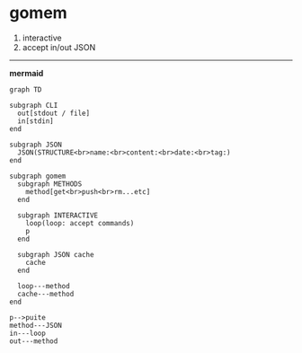 gomem
=====
1. interactive
2. accept in/out JSON

---
**mermaid**
```mermaid
graph TD

subgraph CLI
  out[stdout / file]
  in[stdin]
end

subgraph JSON
  JSON(STRUCTURE<br>name:<br>content:<br>date:<br>tag:)
end

subgraph gomem
  subgraph METHODS
    method[get<br>push<br>rm...etc]
  end

  subgraph INTERACTIVE
    loop(loop: accept commands)
    p
  end

  subgraph JSON cache
    cache
  end

  loop---method
  cache---method
end

p-->puite
method---JSON
in---loop
out---method
```
